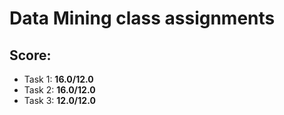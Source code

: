 # Data Mining class assignments

## Score:
+ Task 1: **16.0/12.0**
+ Task 2: **16.0/12.0**
+ Task 3: **12.0/12.0** 
